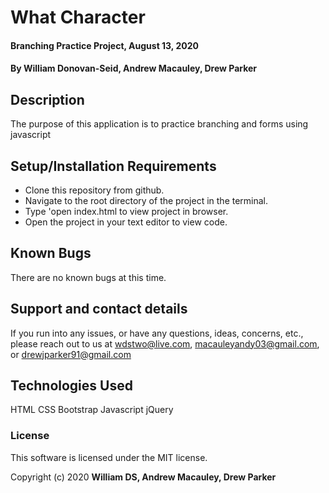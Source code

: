 # What Character

#### Branching Practice Project, August 13, 2020

#### By William Donovan-Seid, Andrew Macauley, Drew Parker

## Description

The purpose of this application is to practice branching and forms using javascript

## Setup/Installation Requirements

* Clone this repository from github.
* Navigate to the root directory of the project in the terminal.
* Type 'open index.html to view project in browser.
* Open the project in your text editor to view code.

## Known Bugs

There are no known bugs at this time.

## Support and contact details

If you run into any issues, or have any questions, ideas, concerns, etc., please reach out to us at wdstwo@live.com, macauleyandy03@gmail.com, or drewjparker91@gmail.com


## Technologies Used

HTML
CSS
Bootstrap
Javascript
jQuery

### License

This software is licensed under the MIT license.

Copyright (c) 2020 **William DS, Andrew Macauley, Drew Parker**